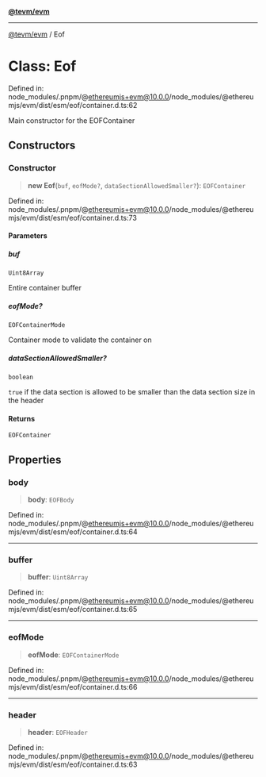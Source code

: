 [**@tevm/evm**](../README.md)

***

[@tevm/evm](../globals.md) / Eof

# Class: Eof

Defined in: node\_modules/.pnpm/@ethereumjs+evm@10.0.0/node\_modules/@ethereumjs/evm/dist/esm/eof/container.d.ts:62

Main constructor for the EOFContainer

## Constructors

### Constructor

> **new Eof**(`buf`, `eofMode?`, `dataSectionAllowedSmaller?`): `EOFContainer`

Defined in: node\_modules/.pnpm/@ethereumjs+evm@10.0.0/node\_modules/@ethereumjs/evm/dist/esm/eof/container.d.ts:73

#### Parameters

##### buf

`Uint8Array`

Entire container buffer

##### eofMode?

`EOFContainerMode`

Container mode to validate the container on

##### dataSectionAllowedSmaller?

`boolean`

`true` if the data section is allowed to be smaller than the data section size in the header

#### Returns

`EOFContainer`

## Properties

### body

> **body**: `EOFBody`

Defined in: node\_modules/.pnpm/@ethereumjs+evm@10.0.0/node\_modules/@ethereumjs/evm/dist/esm/eof/container.d.ts:64

***

### buffer

> **buffer**: `Uint8Array`

Defined in: node\_modules/.pnpm/@ethereumjs+evm@10.0.0/node\_modules/@ethereumjs/evm/dist/esm/eof/container.d.ts:65

***

### eofMode

> **eofMode**: `EOFContainerMode`

Defined in: node\_modules/.pnpm/@ethereumjs+evm@10.0.0/node\_modules/@ethereumjs/evm/dist/esm/eof/container.d.ts:66

***

### header

> **header**: `EOFHeader`

Defined in: node\_modules/.pnpm/@ethereumjs+evm@10.0.0/node\_modules/@ethereumjs/evm/dist/esm/eof/container.d.ts:63
